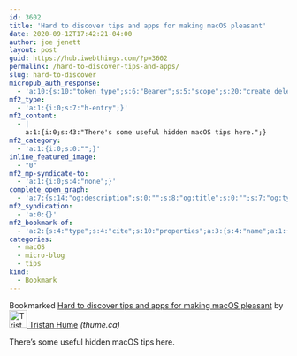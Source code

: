 ```yaml
---
id: 3602
title: 'Hard to discover tips and apps for making macOS pleasant'
date: 2020-09-12T17:42:21-04:00
author: joe jenett
layout: post
guid: https://hub.iwebthings.com/?p=3602
permalink: /hard-to-discover-tips-and-apps/
slug: hard-to-discover
micropub_auth_response:
  - 'a:10:{s:10:"token_type";s:6:"Bearer";s:5:"scope";s:20:"create delete update";s:2:"me";s:27:"https://hub.iwebthings.com/";s:9:"issued_by";s:54:"https://hub.iwebthings.com/wp-json/indieauth/1.0/token";s:9:"client_id";s:20:"https://omnibear.com";s:11:"client_name";s:8:"Omnibear";s:11:"client_icon";s:29:"https://omnibear.com/logo.svg";s:9:"issued_at";i:1591353809;s:4:"user";i:1;s:13:"last_accessed";i:1599946698;}'
mf2_type:
  - 'a:1:{i:0;s:7:"h-entry";}'
mf2_content:
  - |
    a:1:{i:0;s:43:"There's some useful hidden macOS tips here.";}
mf2_category:
  - 'a:1:{i:0;s:0:"";}'
inline_featured_image:
  - "0"
mf2_mp-syndicate-to:
  - 'a:1:{i:0;s:4:"none";}'
complete_open_graph:
  - 'a:7:{s:14:"og:description";s:0:"";s:8:"og:title";s:0:"";s:7:"og:type";s:0:"";s:12:"twitter:card";s:7:"summary";s:15:"twitter:creator";s:0:"";s:19:"twitter:description";s:0:"";s:8:"og:image";s:0:"";}'
mf2_syndication:
  - 'a:0:{}'
mf2_bookmark-of:
  - 'a:2:{s:4:"type";s:4:"cite";s:10:"properties";a:3:{s:4:"name";a:1:{i:0;s:56:"Hard to discover tips and apps for making macOS pleasant";}s:3:"url";a:1:{i:0;s:39:"https://thume.ca/2020/09/04/macos-tips/";}s:6:"author";a:2:{s:4:"type";a:1:{i:0;s:6:"h-card";}s:10:"properties";a:3:{s:4:"name";a:1:{i:0;s:12:"Tristan Hume";}s:3:"url";a:1:{i:0;s:17:"https://thume.ca/";}s:5:"photo";a:1:{i:0;s:58:"https://thume.ca/assets/themes/thume/images/bubble-110.png";}}}}}'
categories:
  - macOS
  - micro-blog
  - tips
kind:
  - Bookmark
---
```

<!--Bookmarked [Hard to discover tips and apps for making macOS pleasant](https://thume.ca/2020/09/04/macos-tips/) by [![Tristan Hume](https://thume.ca/assets/themes/thume/images/bubble-110.png)Tristan Hume](https://thume.ca/) _(thume.ca)_-->
<span class="kind-display-text">Bookmarked</span> <a href="https://thume.ca/2020/09/04/macos-tips/" class="p-name u-url">Hard to discover tips and apps for making macOS pleasant</a> by <a href="https://thume.ca/" class="h-card p-author"><img class="u-photo" src="https://thume.ca/assets/themes/thume/images/bubble-110.png" alt="Tristan Hume" width="32" height="32"> Tristan Hume</a> <em>(<span class="p-publication">thume.ca</span>)</em>

There’s some useful hidden macOS tips here.